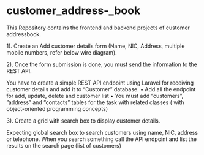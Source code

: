 # customer_address-_book
This Repository contains the frontend and backend projects of customer addressbook.

1). Create an Add customer details form (Name, NIC, Address, multiple mobile numbers, refer below wire diagram).

2). Once the form submission is done, you must send the information to the REST API.

  You have to create a simple REST API endpoint using Laravel for receiving customer details and add it to “Customer” database.
  •	Add all the endpoint for add, update, delete and customer list
  •	You must add “customers”, ”address” and “contacts” tables for the task with related classes ( with object-oriented programming concepts)
  
3). Create a grid with search box to display customer details.

  Expecting global search box to search customers using name, NIC, address or telephone. When you search something call the API endpoint and list the results on the search page     (list of customers)


